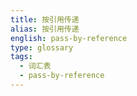 ```yaml
---
title: 按引用传递
alias: 按引用传递
english: pass-by-reference
type: glossary
tags:
  - 词汇表
  - pass-by-reference
---
```

